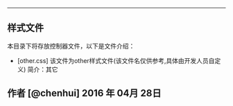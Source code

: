 ------

## 样式文件   

本目录下将存放控制器文件，以下是文件介绍：

- [other.css] 该文件为other样式文件(该文件名仅供参考,具体由开发人员自定义)
	简介：其它
	
作者 [@chenhui]
2016 年 04月 28日  
------